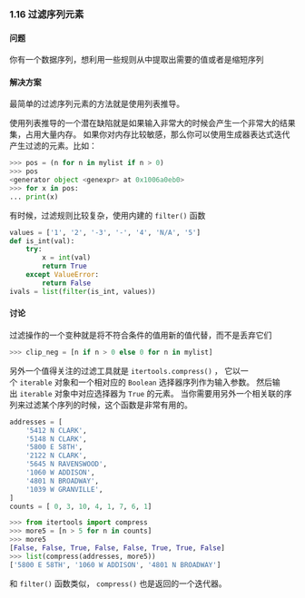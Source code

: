 ### 1.16 过滤序列元素

#### 问题

你有一个数据序列，想利用一些规则从中提取出需要的值或者是缩短序列

#### 解决方案

最简单的过滤序列元素的方法就是使用列表推导。

使用列表推导的一个潜在缺陷就是如果输入非常大的时候会产生一个非常大的结果集，占用大量内存。 如果你对内存比较敏感，那么你可以使用生成器表达式迭代产生过滤的元素。比如：

```python
>>> pos = (n for n in mylist if n > 0)
>>> pos
<generator object <genexpr> at 0x1006a0eb0>
>>> for x in pos:
... print(x)
```

有时候，过滤规则比较复杂，使用内建的 `filter()` 函数

```python
values = ['1', '2', '-3', '-', '4', 'N/A', '5']
def is_int(val):
    try:
        x = int(val)
        return True
    except ValueError:
        return False
ivals = list(filter(is_int, values))
```

#### 讨论

过滤操作的一个变种就是将不符合条件的值用新的值代替，而不是丢弃它们

```python
>>> clip_neg = [n if n > 0 else 0 for n in mylist]
```

另外一个值得关注的过滤工具就是 `itertools.compress()` ， 它以一个 `iterable` 对象和一个相对应的 `Boolean` 选择器序列作为输入参数。 然后输出 `iterable` 对象中对应选择器为 `True` 的元素。 当你需要用另外一个相关联的序列来过滤某个序列的时候，这个函数是非常有用的。 

```python
addresses = [
    '5412 N CLARK',
    '5148 N CLARK',
    '5800 E 58TH',
    '2122 N CLARK',
    '5645 N RAVENSWOOD',
    '1060 W ADDISON',
    '4801 N BROADWAY',
    '1039 W GRANVILLE',
]
counts = [ 0, 3, 10, 4, 1, 7, 6, 1]

>>> from itertools import compress
>>> more5 = [n > 5 for n in counts]
>>> more5
[False, False, True, False, False, True, True, False]
>>> list(compress(addresses, more5))
['5800 E 58TH', '1060 W ADDISON', '4801 N BROADWAY']
```

和 `filter()` 函数类似， `compress()` 也是返回的一个迭代器。